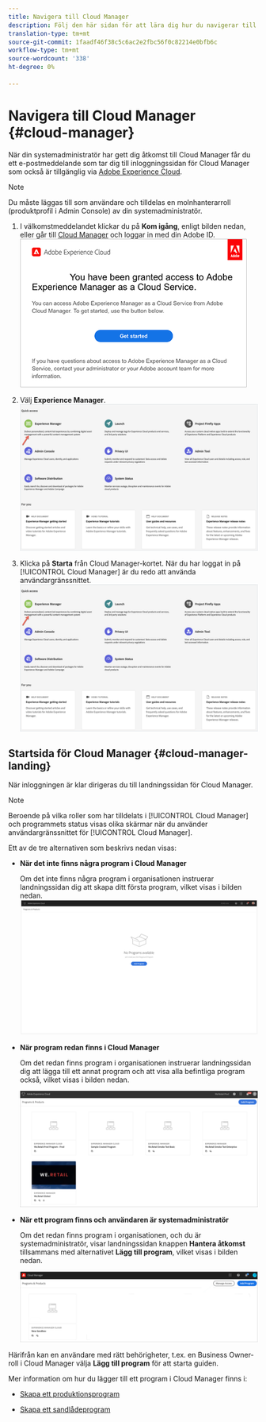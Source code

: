 ```yaml
---
title: Navigera till Cloud Manager
description: Följ den här sidan för att lära dig hur du navigerar till startsidan för Cloud Manager
translation-type: tm+mt
source-git-commit: 1faadf46f38c5c6ac2e2fbc56f0c82214e0bfb6c
workflow-type: tm+mt
source-wordcount: '338'
ht-degree: 0%

---
```



# Navigera till Cloud Manager {#cloud-manager}

När din systemadministratör har gett dig åtkomst till Cloud Manager får du ett e-postmeddelande som tar dig till inloggningssidan för Cloud Manager som också är tillgänglig via [Adobe Experience Cloud](https://my.cloudmanager.adobe.com/).

>[!NOTE]
>Du måste läggas till som användare och tilldelas en molnhanterarroll (produktprofil i Admin Console) av din systemadministratör.

1. I välkomstmeddelandet klickar du på **Kom igång**, enligt bilden nedan, eller går till [Cloud Manager](https://experience.adobe.com) och loggar in med din Adobe ID.\
   ![](/help/onboarding/what-is-required/assets/get-started-email.png)

1. Välj **Experience Manager**.
   ![](/help/onboarding/getting-access-to-aem-in-cloud/assets/landing-page1.png)

1. Klicka på **Starta** från Cloud Manager-kortet.
När du har loggat in på [!UICONTROL Cloud Manager] är du redo att använda användargränssnittet.
   ![](/help/onboarding/getting-access-to-aem-in-cloud/assets/landing-page1.png)


## Startsida för Cloud Manager {#cloud-manager-landing}

När inloggningen är klar dirigeras du till landningssidan för Cloud Manager.

>[!NOTE]
>Beroende på vilka roller som har tilldelats i [!UICONTROL Cloud Manager] och programmets status visas olika skärmar när du använder användargränssnittet för [!UICONTROL Cloud Manager].

Ett av de tre alternativen som beskrivs nedan visas:

* **När det inte finns några program i Cloud Manager**

   Om det inte finns några program i organisationen instruerar landningssidan dig att skapa ditt första program, vilket visas i bilden nedan.
   ![](/help/onboarding/getting-access-to-aem-in-cloud/assets/first_timelogin0.png)

* **När program redan finns i Cloud Manager**

   Om det redan finns program i organisationen instruerar landningssidan dig att lägga till ett annat program och att visa alla befintliga program också, vilket visas i bilden nedan.

   ![](/help/onboarding/getting-access-to-aem-in-cloud/assets/first_timelogin1.png)

* **När ett program finns och användaren är systemadministratör**

   Om det redan finns program i organisationen, och du är systemadministratör, visar landningssidan knappen **Hantera åtkomst** tillsammans med alternativet **Lägg till program**, vilket visas i bilden nedan.

   ![](/help/onboarding/getting-access-to-aem-in-cloud/assets/admin-console-4.png)

Härifrån kan en användare med rätt behörigheter, t.ex. en Business Owner-roll i Cloud Manager välja **Lägg till program** för att starta guiden.

Mer information om hur du lägger till ett program i Cloud Manager finns i:

* [Skapa ett produktionsprogram](/help/onboarding/getting-access-to-aem-in-cloud/creating-production-program.md)

* [Skapa ett sandlådeprogram](/help/onboarding/getting-access-to-aem-in-cloud/creating-sandbox-program.md)